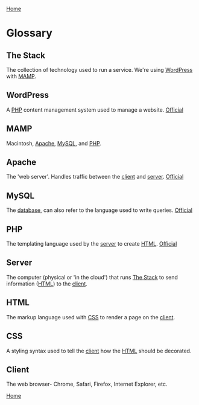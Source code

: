 [Home](./README.md)

# Glossary
## The Stack
The collection of technology used to run a service. We're using [WordPress](#wordpress) with [MAMP](#mamp).

## WordPress
A [PHP](#php) content management system used to manage a website. [Official](https://wordpress.org/)

## MAMP
Macintosh, [Apache](#apache), [MySQL](#mysql), and [PHP](#php).

## Apache
The 'web server'. Handles traffic between the [client](#client) and [server](#server). [Official](http://httpd.apache.org/)

## MySQL
The [database](#database), can also refer to the language used to write queries. [Official](https://www.mysql.com/)

## PHP
The templating language used by the [server](#server) to create [HTML](#html). [Official](http://php.net/)

## Server
The computer (physical or 'in the cloud') that runs [The Stack](#the-stack) to send information ([HTML](#html)) to the [client](#client).

## HTML
The markup language used with [CSS](#css) to render a page on the [client](#client).

## CSS
A styling syntax used to tell the [client](#client) how the [HTML](#html) should be decorated.

## Client
The web browser- Chrome, Safari, Firefox, Internet Explorer, etc. 

[Home](./README.md)